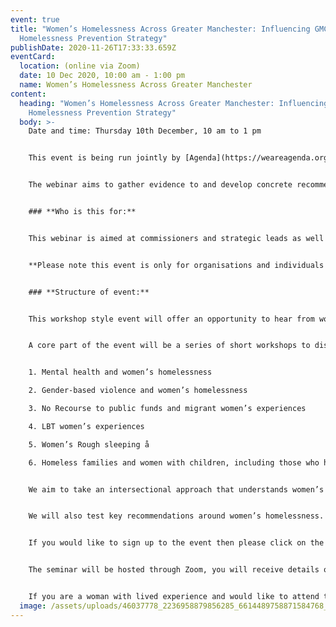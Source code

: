 ```yaml
---
event: true
title: "Women’s Homelessness Across Greater Manchester: Influencing GMCA
  Homelessness Prevention Strategy"
publishDate: 2020-11-26T17:33:33.659Z
eventCard:
  location: (online via Zoom)
  date: 10 Dec 2020, 10:00 am - 1:00 pm
  name: Women’s Homelessness Across Greater Manchester
content:
  heading: "Women’s Homelessness Across Greater Manchester: Influencing GMCA
    Homelessness Prevention Strategy"
  body: >-
    Date and time: Thursday 10th December, 10 am to 1 pm   


    This event is being run jointly by [Agenda](https://weareagenda.org/), AVA and the [Greater Manchester Homelessness Action Network](https://www.gmhan.net/) and forms part of the wider GMCA activities for pulling together knowledge and awareness and recommendations for the new GMCA homelessness prevention strategy. It will be attended by the GMCA Strategic lead for rough sleeping and homelessness who is leading on strategy. 


    The webinar aims to gather evidence to and develop concrete recommendations aimed at Greater Manchester decision makers so they can ensure women’s experiences of homelessness are embedded across the new prevention strategy.


    ### **Who is this for:**


    This webinar is aimed at commissioners and strategic leads as well as frontline services and women with lived experience who are based in Greater Manchester and would like to have a say in the strategy. 


    **Please note this event is only for organisations and individuals that live and work in Greater Manchester: Bolton, Bury, Oldham, Rochdale, Stockport, Tameside, Trafford, Wigan and the cities of Manchester and Salford.**


    ### **Structure of event:**


    This workshop style event will offer an opportunity to hear from women with experience of homelessness, get an update on work happening across GMCA and understand the plan for the new homelessness prevention strategy. 


    A core part of the event will be a series of short workshops to discuss key themes relating to women’s homelessness including: 


    1. Mental health and women’s homelessness

    2. Gender-based violence and women’s homelessness

    3. No Recourse to public funds and migrant women’s experiences 

    4. LBT women’s experiences 

    5. Women’s Rough sleeping å

    6. Homeless families and women with children, including those who have faced the loss of child removal.


    We aim to take an intersectional approach that understands women’s experiences will be impacted by broader intersecting oppressions including but not limited to gender, race, sexuality and disability. 


    We will also test key recommendations around women’s homelessness. 


    If you would like to sign up to the event then please click on the following [link](<[https://avaproject.org.uk/​events/womens-homelessness-​across-greater-manchester-​influencing-gmca-homelessness-​prevention-strategy/](https://avaproject.org.uk/events/womens-homelessness-across-greater-manchester-influencing-gmca-homelessness-prevention-strategy/ "https\://avaproject.org.uk/events/womens-homelessness-across-greater-manchester-influencing-gmca-homelessness-prevention-strategy/")>).  password : **GMCA.**


    The seminar will be hosted through Zoom, you will receive details of the Zoom meeting in your confirmation email. Please contact training@avaproject.org.uk with any difficulties.


    If you are a woman with lived experience and would like to attend then vouchers are available to support you for your time. Please sign up to the event and email [lucy.allwright@avaproject.org.uk](mailto:lucy.allwright@avaproject.org.uk) for more information.
  image: /assets/uploads/46037778_2236958879856285_6614489758871584768_n.jpg
---
```


